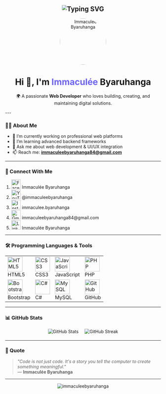 <!-- Bannière animée -->
<h2 align="center">
  <img src="https://readme-typing-svg.herokuapp.com?font=Fira+Code&size=24&duration=4000&pause=1000&center=true&width=435&lines=Hi+%F0%9F%91%8B%2C+I'm+Immacul%C3%A9e+Byaruhanga;Web+developer+%26+digital+creator;Welcome+to+my+GitHub+profile!" alt="Typing SVG" />
</h2>

<!-- Photo de profil centrée -->
<p align="center">
  <img src="https://i.imgur.com/your-photo.jpg" width="150" style="border-radius: 50%;" alt="Immaculée Byaruhanga" />
</p>
<h1 align="center">Hi 👋, I'm <span style="color:#6c63ff;">Immaculée</span> <b>Byaruhanga</b></h1>
<p align="center">🌍 A passionate <b>Web Developer</b> who loves building, creating, and maintaining digital solutions.</p>
---

### 👩‍💻 About Me

- 🔭 I’m currently working on professional web platforms  
- 🌱 I’m learning advanced backend frameworks  
- 💬 Ask me about web development & UI/UX integration  
- 📫 Reach me: **immaculeebyaruhanga84@gmail.com**  

---

### 📱 Connect With Me

<ol style="text-align: justify; padding-left: 20px;">
  <li>
    <a href="https://fb.com/immaculee.byaruhanga" target="_blank" style="text-decoration: none;">
      <img src="https://upload.wikimedia.org/wikipedia/commons/5/51/Facebook_f_logo_%282019%29.svg" width="30" alt="Facebook" />
      <span>Immaculée Byaruhanga</span>
    </a>
  </li>
  <li>
    <a href="https://www.youtube.com/@immaculeebyaruhanga" target="_blank" style="text-decoration: none;">
      <img src="https://upload.wikimedia.org/wikipedia/commons/0/09/YouTube_full-color_icon_%282017%29.svg" width="30" alt="YouTube" />
      <span>@immaculeebyaruhanga</span>
    </a>
  </li>
  <li>
    <a href="https://www.instagram.com/immaculee.byaruhanga" target="_blank" style="text-decoration: none;">
      <img src="https://upload.wikimedia.org/wikipedia/commons/a/a5/Instagram_icon.png" width="30" alt="Instagram" />
      <span>immaculee.byaruhanga</span>
    </a>
  </li>
  <li>
    <a href="mailto:immaculeebyaruhanga84@gmail.com" target="_blank" style="text-decoration: none;">
      <img src="https://upload.wikimedia.org/wikipedia/commons/7/7e/Gmail_icon_%282020%29.svg" width="30" alt="Gmail" />
      <span>immaculeebyaruhanga84@gmail.com</span>
    </a>
  </li>
  <li>
    <a href="https://www.linkedin.com/in/immaculee-byaruhanga" target="_blank" style="text-decoration: none;">
      <img src="https://upload.wikimedia.org/wikipedia/commons/c/ca/LinkedIn_logo_initials.png" width="30" alt="LinkedIn" />
      <span>Immaculée Byaruhanga</span>
    </a>
  </li>
</ol>

---

<div class="container my-4">
  <h3 class="text-center">🛠️ Programming Languages & Tools</h3>
  <div class="table-responsive">
    <table class="table table-bordered text-center align-middle">
      <tbody>
        <tr>
          <td>
            <img src="https://cdn.jsdelivr.net/gh/devicons/devicon/icons/html5/html5-original.svg" width="48" height="48" alt="HTML5"><br>
            HTML5
          </td>
          <td>
            <img src="https://cdn.jsdelivr.net/gh/devicons/devicon/icons/css3/css3-original.svg" width="48" height="48" alt="CSS3"><br>
            CSS3
          </td>
          <td>
            <img src="https://cdn.jsdelivr.net/gh/devicons/devicon/icons/javascript/javascript-original.svg" width="48" height="48" alt="JavaScript"><br>
            JavaScript
          </td>
          <td>
            <img src="https://cdn.jsdelivr.net/gh/devicons/devicon/icons/php/php-original.svg" width="48" height="48" alt="PHP"><br>
            PHP
          </td>
        </tr>
        <tr>
          <td>
            <img src="https://cdn.jsdelivr.net/gh/devicons/devicon/icons/bootstrap/bootstrap-original.svg" width="48" height="48" alt="Bootstrap"><br>
            Bootstrap
          </td>
          <td>
            <img src="https://cdn.jsdelivr.net/gh/devicons/devicon/icons/csharp/csharp-original.svg" width="48" height="48" alt="C#"><br>
            C#
          </td>
          <td>
            <img src="https://cdn.jsdelivr.net/gh/devicons/devicon/icons/mysql/mysql-original.svg" width="48" height="48" alt="MySQL"><br>
            MySQL
          </td>
          <td>
            <img src="https://cdn.jsdelivr.net/gh/devicons/devicon/icons/github/github-original.svg" width="48" height="48" alt="GitHub"><br>
            GitHub
          </td>
        </tr>
      </tbody>
    </table>
  </div>
</div>

---

### 📊 GitHub Stats

<div style="display: flex; justify-content: center; flex-wrap: wrap; gap: 20px; margin: 20px 0;">
  <img src="https://github-readme-stats.vercel.app/api?username=immaculeebyaruhanga&show_icons=true&theme=transparent" alt="GitHub Stats" style="max-width: 100%; height: auto;">
  <img src="https://github-readme-streak-stats.herokuapp.com?user=immaculeebyaruhanga&theme=transparent" alt="GitHub Streak" style="max-width: 100%; height: auto;">
</div>

---

### 🧭 Quote

> _"Code is not just code. It's a story you tell the computer to create something meaningful."_  
> — **Immaculée Byaruhanga**

---

<!-- compteur de visites (facultatif) -->
<p align="center">
  <img src="https://komarev.com/ghpvc/?username=immaculeebyaruhanga&label=Profile%20views&color=0e75b6&style=flat" alt="immaculeebyaruhanga" />
</p>

